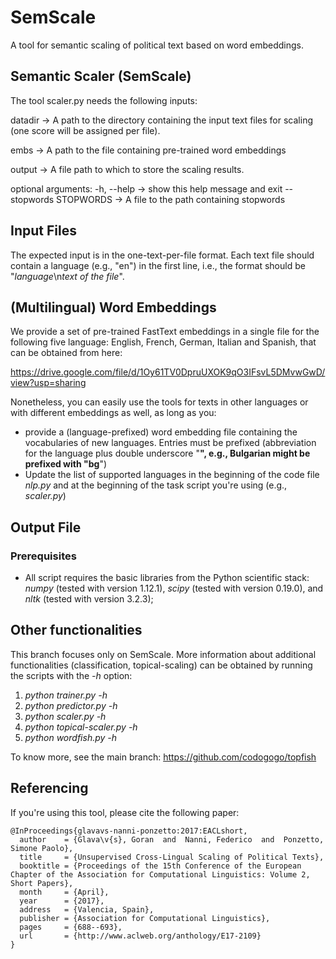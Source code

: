 # SemScale
A tool for semantic scaling of political text based on word embeddings.

## Semantic Scaler (SemScale)

The tool scaler.py needs the following inputs:

 datadir -> A path to the directory containing the input text
                        files for scaling (one score will be assigned per
                        file).
                        
  embs -> A path to the file containing pre-trained word
                        embeddings
                        
  output -> A file path to which to store the scaling results.

optional arguments:
  -h, --help -> show this help message and exit
  --stopwords STOPWORDS -> A file to the path containing stopwords

## Input Files

The expected input is in the one-text-per-file format. Each text file should contain a language (e.g., "en") in the first line, i.e., the format should be "*language*\n*text of the file*". 

## (Multilingual) Word Embeddings

We provide a set of pre-trained FastText embeddings in a single file for the following five language: English, French, German, Italian and Spanish, that can be obtained from here: 

https://drive.google.com/file/d/1Oy61TV0DpruUXOK9qO3IFsvL5DMvwGwD/view?usp=sharing 

Nonetheless, you can easily use the tools for texts in other languages or with different embeddings as well, as long as you:

- provide a (language-prefixed) word embedding file containing the vocabularies of new languages. Entries must be prefixed (abbreviation for the language plus double underscore "__", e.g., Bulgarian might be prefixed with "bg__")
- Update the list of supported languages in the beginning of the code file *nlp.py* and at the beginning of the task script you're using (e.g., *scaler.py*)

## Output File


### Prerequisites

- All script requires the basic libraries from the Python scientific stack: *numpy* (tested with version 1.12.1), *scipy* (tested with version 0.19.0), and *nltk* (tested with version 3.2.3); 

## Other functionalities

This branch focuses only on SemScale. More information about additional functionalities (classification, topical-scaling) can be obtained by running the scripts with the *-h* option: 

1. *python trainer.py -h*
2. *python predictor.py -h*
3. *python scaler.py -h*
4. *python topical-scaler.py -h*
5. *python wordfish.py -h*

To know more, see the main branch: https://github.com/codogogo/topfish

## Referencing

If you're using this tool, please cite the following paper: 

```
@InProceedings{glavavs-nanni-ponzetto:2017:EACLshort,
  author    = {Glava\v{s}, Goran  and  Nanni, Federico  and  Ponzetto, Simone Paolo},
  title     = {Unsupervised Cross-Lingual Scaling of Political Texts},
  booktitle = {Proceedings of the 15th Conference of the European Chapter of the Association for Computational Linguistics: Volume 2, Short Papers},
  month     = {April},
  year      = {2017},
  address   = {Valencia, Spain},
  publisher = {Association for Computational Linguistics},
  pages     = {688--693},
  url       = {http://www.aclweb.org/anthology/E17-2109}
}
```
